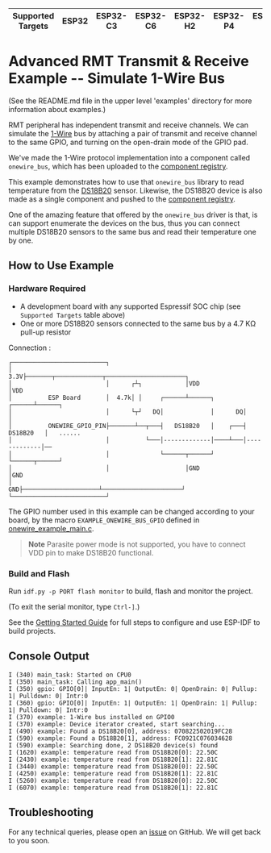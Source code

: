 | Supported Targets | ESP32 | ESP32-C3 | ESP32-C6 | ESP32-H2 | ESP32-P4 | ESP32-S2 | ESP32-S3 |
| ----------------- | ----- | -------- | -------- | -------- | -------- | -------- | -------- |

# Advanced RMT Transmit & Receive Example -- Simulate 1-Wire Bus

(See the README.md file in the upper level 'examples' directory for more information about examples.)

RMT peripheral has independent transmit and receive channels. We can simulate the [1-Wire](https://www.analog.com/en/technical-articles/guide-to-1wire-communication.html) bus by attaching a pair of transmit and receive channel to the same GPIO, and turning on the open-drain mode of the GPIO pad.

We've made the 1-Wire protocol implementation into a component called `onewire_bus`, which has been uploaded to the [component registry](https://components.espressif.com/components/espressif/onewire_bus).

This example demonstrates how to use that `onewire_bus` library to read temperature from the [DS18B20](https://www.analog.com/media/en/technical-documentation/data-sheets/ds18b20.pdf) sensor. Likewise, the DS18B20 device is also made as a single component and pushed to the [component registry](https://components.espressif.com/components/espressif/ds18b20).

One of the amazing feature that offered by the `onewire_bus` driver is that, is can support enumerate the devices on the bus, thus you can connect multiple DS18B20 sensors to the same bus and read their temperature one by one.

## How to Use Example

### Hardware Required

* A development board with any supported Espressif SOC chip (see `Supported Targets` table above)
* One or more DS18B20 sensors connected to the same bus by a 4.7 KΩ pull-up resistor

Connection :

```plain
┌──────────────────────────┐
│                      3.3V├───────┬─────────────┬──────────────────────┐
│                          │      ┌┴┐            │VDD                   │VDD
│          ESP Board       │  4.7k│ │     ┌──────┴──────┐        ┌──────┴──────┐
│                          │      └┬┘   DQ│             │      DQ│             │
│          ONEWIRE_GPIO_PIN├───────┴──┬───┤   DS18B20   │    ┌───┤   DS18B20   │   ......
│                          │          └───│-------------│────┴───│-------------│──
│                          │              └──────┬──────┘        └──────┬──────┘
│                          │                     │GND                   │GND
│                       GND├─────────────────────┴──────────────────────┘
└──────────────────────────┘
```

The GPIO number used in this example can be changed according to your board, by the macro `EXAMPLE_ONEWIRE_BUS_GPIO` defined in [onewire_example_main.c](main/onewire_example_main.c).

> **Note**
> Parasite power mode is not supported, you have to connect VDD pin to make DS18B20 functional.

### Build and Flash

Run `idf.py -p PORT flash monitor` to build, flash and monitor the project.

(To exit the serial monitor, type ``Ctrl-]``.)

See the [Getting Started Guide](https://docs.espressif.com/projects/esp-idf/en/latest/get-started/index.html) for full steps to configure and use ESP-IDF to build projects.

## Console Output

```plain
I (340) main_task: Started on CPU0
I (350) main_task: Calling app_main()
I (350) gpio: GPIO[0]| InputEn: 1| OutputEn: 0| OpenDrain: 0| Pullup: 1| Pulldown: 0| Intr:0
I (360) gpio: GPIO[0]| InputEn: 1| OutputEn: 1| OpenDrain: 1| Pullup: 1| Pulldown: 0| Intr:0
I (370) example: 1-Wire bus installed on GPIO0
I (370) example: Device iterator created, start searching...
I (490) example: Found a DS18B20[0], address: 070822502019FC28
I (590) example: Found a DS18B20[1], address: FC0921C076034628
I (590) example: Searching done, 2 DS18B20 device(s) found
I (1620) example: temperature read from DS18B20[0]: 22.50C
I (2430) example: temperature read from DS18B20[1]: 22.81C
I (3440) example: temperature read from DS18B20[0]: 22.50C
I (4250) example: temperature read from DS18B20[1]: 22.81C
I (5260) example: temperature read from DS18B20[0]: 22.50C
I (6070) example: temperature read from DS18B20[1]: 22.81C
```

## Troubleshooting

For any technical queries, please open an [issue](https://github.com/espressif/esp-idf/issues) on GitHub. We will get back to you soon.
